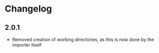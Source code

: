 # Changelog

## 2.0.1

- Removed creation of working directories, as this is now done by the importer itself